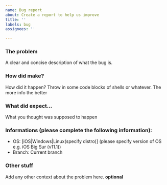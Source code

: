 ```yaml
---
name: Bug report
about: Create a report to help us improve
title: ''
labels: bug
assignees: ''

---
```


### The problem
A clear and concise description of what the bug is.

### How did make?
How did it happen? Throw in some code blocks of shells or whatever. The more info the better

### What did expect...
What you thought was supposed to happen

### Informations (please complete the following information):
 - OS: [iOS|Windows|Linux(specify distro)] (please specify version of OS e.g. iOS Big Sur (v11.1))
 - Branch: Current branch

### Other stuff
Add any other context about the problem here. **optional**
